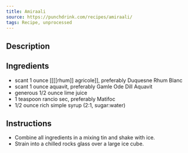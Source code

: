 ```yaml
---
title: Amiraali
source: https://punchdrink.com/recipes/amiraali/
tags: Recipe, unprocessed
---
```

## Description

## Ingredients
- scant 1 ounce [[[[rhum]] agricole]], preferably Duquesne Rhum Blanc
- scant 1 ounce aquavit, preferably Gamle Ode Dill Aquavit
- generous 1/2 ounce lime juice
- 1 teaspoon rancio sec, preferably Matifoc
- 1/2 ounce rich simple syrup (2:1, sugar:water)
## Instructions
- Combine all ingredients in a mixing tin and shake with ice.
- Strain into a chilled rocks glass over a large ice cube.

